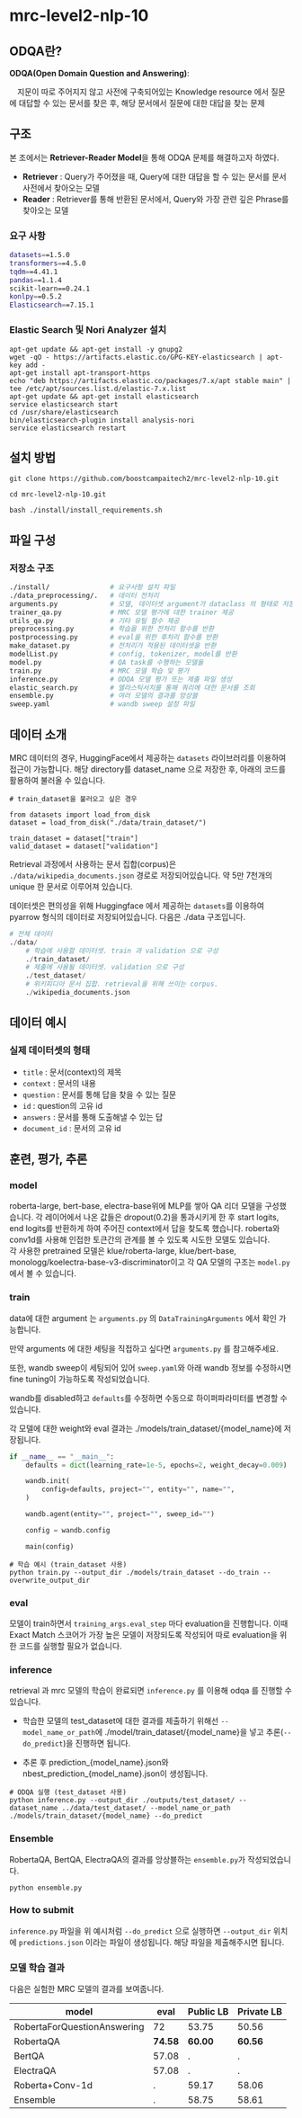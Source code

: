 # mrc-level2-nlp-10

## ODQA란?

**ODQA(Open Domain Question and Answering)**:

　지문이 따로 주어지지 않고 사전에 구축되어있는 Knowledge resource 에서 질문에 대답할 수 있는 문서를 찾은 후, 해당 문서에서 질문에 대한 대답을 찾는 문제

## 구조

본 조에서는 **Retriever-Reader Model**을 통해 ODQA 문제를 해결하고자 하였다.

- **Retriever** : Query가 주어졌을 때, Query에 대한 대답을 할 수 있는 문서를 문서 사전에서 찾아오는 모델
- **Reader** : Retriever를 통해 반환된 문서에서, Query와 가장 관련 깊은 Phrase를 찾아오는 모델


### 요구 사항

```bash
datasets==1.5.0
transformers==4.5.0
tqdm==4.41.1
pandas==1.1.4
scikit-learn==0.24.1
konlpy==0.5.2
Elasticsearch==7.15.1
```

### Elastic Search 및 Nori Analyzer 설치
```
apt-get update && apt-get install -y gnupg2
wget -qO - https://artifacts.elastic.co/GPG-KEY-elasticsearch | apt-key add -
apt-get install apt-transport-https
echo "deb https://artifacts.elastic.co/packages/7.x/apt stable main" | tee /etc/apt/sources.list.d/elastic-7.x.list
apt-get update && apt-get install elasticsearch
service elasticsearch start
cd /usr/share/elasticsearch
bin/elasticsearch-plugin install analysis-nori
service elasticsearch restart
```
## 설치 방법
```
git clone https://github.com/boostcampaitech2/mrc-level2-nlp-10.git

cd mrc-level2-nlp-10.git

bash ./install/install_requirements.sh
```


## 파일 구성


### 저장소 구조

```bash
./install/               # 요구사항 설치 파일 
./data_preprocessing/.   # 데이터 전처리
arguments.py             # 모델, 데이터셋 argument가 dataclass 의 형태로 저장
trainer_qa.py            # MRC 모델 평가에 대한 trainer 제공
utils_qa.py              # 기타 유틸 함수 제공 
preprocessing.py         # 학습을 위한 전처리 함수를 반환
postprocessing.py        # eval을 위한 후처리 함수를 반환
make_dataset.py          # 전처리가 적용된 데이터셋을 반환
modelList.py             # config, tokenizer, model를 반환
model.py                 # QA task를 수행하는 모델들
train.py                 # MRC 모델 학습 및 평가 
inference.py             # ODQA 모델 평가 또는 제출 파일 생성
elastic_search.py        # 엘라스틱서치를 통해 쿼리에 대한 문서를 조회
ensemble.py              # 여러 모델의 결과를 앙상블
sweep.yaml               # wandb sweep 설정 파일
```

## 데이터 소개

MRC 데이터의 경우, HuggingFace에서 제공하는 `datasets` 라이브러리를 이용하여 접근이 가능합니다. 해당 directory를 dataset_name 으로 저장한 후, 아래의 코드를 활용하여 불러올 수 있습니다.

```python=
# train_dataset을 불러오고 싶은 경우

from datasets import load_from_disk
dataset = load_from_disk("./data/train_dataset/")

train_dataset = dataset["train"]
valid_dataset = dataset["validation"]
```
Retrieval 과정에서 사용하는 문서 집합(corpus)은 `./data/wikipedia_documents.json` 경로로 저장되어있습니다. 약 5만 7천개의 unique 한 문서로 이루어져 있습니다.

데이터셋은 편의성을 위해 Huggingface 에서 제공하는 `datasets`를 이용하여 pyarrow 형식의 데이터로 저장되어있습니다. 다음은 ./data 구조입니다.

```python
# 전체 데이터
./data/
    # 학습에 사용할 데이터셋. train 과 validation 으로 구성
    ./train_dataset/
    # 제출에 사용될 데이터셋. validation 으로 구성
    ./test_dataset/
    # 위키피디아 문서 집합. retrieval을 위해 쓰이는 corpus.
    ./wikipedia_documents.json
```

## 데이터 예시

### 실제 데이터셋의 형태

- `title` : 문서(context)의 제목
- `context` : 문서의 내용
- `question` : 문서를 통해 답을 찾을 수 있는 질문
- `id` : question의 고유 id
- `answers` : 문서를 통해 도출해낼 수 있는 답
- `document_id` : 문서의 고유 id


## 훈련, 평가, 추론

### model
roberta-large, bert-base, electra-base위에 MLP를 쌓아 QA 리더 모델을 구성했습니다. 각 레이어에서 나온 값들은 dropout(0.2)을 통과시키게 한 후 start logits, end logits를 반환하게 하여 주어진 context에서 답을 찾도록 했습니다. roberta와 conv1d를 사용해 인접한 토큰간의 관계를 볼 수 있도록 시도한 모델도 있습니다.  
각 사용한 pretrained 모델은 klue/roberta-large, klue/bert-base, monologg/koelectra-base-v3-discriminator이고 각 QA 모델의 구조는 `model.py`에서 볼 수 있습니다.

### train

data에 대한 argument 는 `arguments.py` 의 `DataTrainingArguments` 에서 확인 가능합니다. 

만약 arguments 에 대한 세팅을 직접하고 싶다면 `arguments.py` 를 참고해주세요. 

또한, wandb sweep이 세팅되어 있어 `sweep.yaml`와 아래 wandb 정보를 수정하시면 fine tuning이 가능하도록 작성되었습니다. 

wandb를 disabled하고 `defaults`를 수정하면 수동으로 하이퍼파라미터를 변경할 수 있습니다.

각 모델에 대한 weight와 eval 결과는 ./models/train_dataset/{model_name}에 저장됩니다.


```python
if __name__ == "__main__":
    defaults = dict(learning_rate=1e-5, epochs=2, weight_decay=0.009)

    wandb.init(
        config=defaults, project="", entity="", name="",
    )

    wandb.agent(entity="", project="", sweep_id="")

    config = wandb.config

    main(config)
```

```
# 학습 예시 (train_dataset 사용)
python train.py --output_dir ./models/train_dataset --do_train --overwrite_output_dir
```

### eval

모델이 train하면서 `training_args.eval_step` 마다 evaluation을 진행합니다. 이때 Exact Match 스코어가 가장 높은 모델이 저장되도록 작성되어 따로 evaluation을 위한 코드를 실행할 필요가 없습니다.


### inference

retrieval 과 mrc 모델의 학습이 완료되면 `inference.py` 를 이용해 odqa 를 진행할 수 있습니다.

* 학습한 모델의 test_dataset에 대한 결과를 제출하기 위해선 `--model_name_or_path`에 ./model/train_dataset/{model_name}을 넣고 추론(`--do_predict`)을 진행하면 됩니다. 

* 추론 후 prediction_{model_name}.json와 nbest_prediction_{model_name}.json이 생성됩니다.

```
# ODQA 실행 (test_dataset 사용)
python inference.py --output_dir ./outputs/test_dataset/ --dataset_name ../data/test_dataset/ --model_name_or_path ./models/train_dataset/{model_name} --do_predict
```

### Ensemble
RobertaQA, BertQA, ElectraQA의 결과를 앙상블하는 `ensemble.py`가 작성되었습니다. 
```
python ensemble.py
```

### How to submit

`inference.py` 파일을 위 예시처럼 `--do_predict` 으로 실행하면 `--output_dir` 위치에 `predictions.json` 이라는 파일이 생성됩니다. 해당 파일을 제출해주시면 됩니다.

### 모델 학습 결과

다음은 실험한 MRC 모델의 결과를 보여줍니다.

|model|eval|Public LB|Private LB|
|-|-|-|-|
|RobertaForQuestionAnswering|72|53.75|50.56|
|RobertaQA|**74.58**|**60.00**|**60.56**|
|BertQA|57.08|.|.|
|ElectraQA|57.08|.|.|
|Roberta+Conv-1d|.|59.17|58.06|
|Ensemble|.|58.75|58.61|
